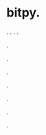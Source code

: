 # bitpy.
.
.
.
.












.






















































.
























.



























.

















































































.































































.













































.
